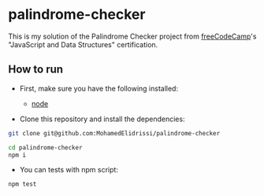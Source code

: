 # palindrome-checker

This is my solution of the Palindrome Checker project from [freeCodeCamp](https://freeCodeCamp.org)'s "JavaScript and Data Structures" certification.

## How to run

- First, make sure you have the following installed:
  - [node](https://nodejs.org)

- Clone this repository and install the dependencies:
```sh
git clone git@github.com:MohamedElidrissi/palindrome-checker

cd palindrome-checker
npm i
```

- You can tests with npm script:
```sh
npm test
```
